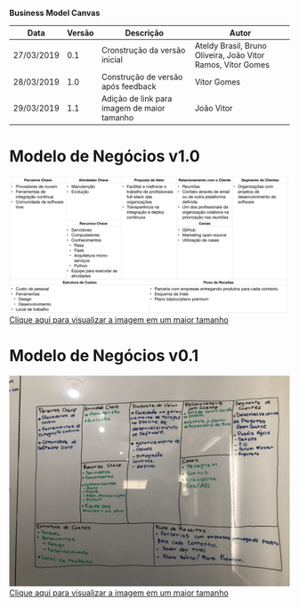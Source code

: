 **Business Model Canvas**

| **Data** | **Versão** | **Descrição** | **Autor** |
| --- | --- | --- | --- |
| 27/03/2019 | 0.1 | Cronstrução da versão inicial | Ateldy Brasil, Bruno Oliveira, João Vitor Ramos, Vítor Gomes |
| 28/03/2019 | 1.0 | Construção de versão após feedback | Vítor Gomes |
| 29/03/2019 | 1.1 | Adição de link para imagem de maior tamanho | João Vitor |

# Modelo de Negócios v1.0

![canvas v1.0](../img/canvas/canvas_v1.png)
[Clique aqui para visualizar a imagem em um maior tamanho](https://raw.githubusercontent.com/fga-eps-mds/2019.1-Grupo-3/20-ElaborarCanvas/docs/img/canvas/canvas_v1.png)

# Modelo de Negócios v0.1

![canvas v0.1](../img/canvas/canvas_v0_1.jpeg)
[Clique aqui para visualizar a imagem em um maior tamanho](https://raw.githubusercontent.com/fga-eps-mds/2019.1-Grupo-3/20-ElaborarCanvas/docs/img/canvas/canvas_v0_1.jpeg)

